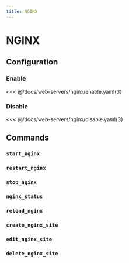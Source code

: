 ```yaml
---
title: NGINX
---
```


# NGINX

## Configuration

### Enable

<<< @/docs/web-servers/nginx/enable.yaml{3}

### Disable

<<< @/docs/web-servers/nginx/disable.yaml{3}

## Commands

### `start_nginx`

### `restart_nginx`

### `stop_nginx`

### `nginx_status`

### `reload_nginx`

### `create_nginx_site`

### `edit_nginx_site`

### `delete_nginx_site`
